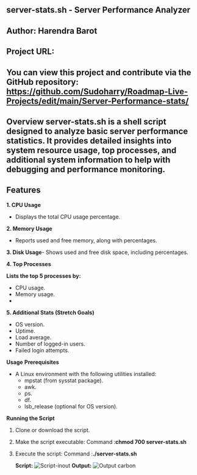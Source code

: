 server-stats.sh - Server Performance Analyzer
---
Author: Harendra Barot
---
## Project URL:
You can view this project and contribute via the GitHub repository:  
https://github.com/Sudoharry/Roadmap-Live-Projects/edit/main/Server-Performance-stats/
--
Overview
server-stats.sh is a shell script designed to analyze basic server performance statistics. It provides detailed insights into system resource usage, top processes, and additional system information to help with debugging and performance monitoring.
---
Features
---
**1. CPU Usage**
- Displays the total CPU usage percentage.

**2. Memory Usage**
- Reports used and free memory, along with percentages.

**3. Disk Usage**- Shows used and free disk space, including percentages.

**4. Top Processes**

   **Lists the top 5 processes by:**
   
-  CPU usage.
  -  Memory usage.
  -  
**5. Additional Stats (Stretch Goals)**
- OS version.
- Uptime.
- Load average.
- Number of logged-in users.
- Failed login attempts.

**Usage**
**Prerequisites**
- A Linux environment with the following utilities installed:
   - mpstat (from sysstat package).
   - awk.
   - ps.
   - df.
  - lsb_release (optional for OS version).
    
**Running the Script**
 1) Clone or download the script.
 2) Make the script executable:
    Command :**chmod 700 server-stats.sh**
 3) Execute the script:
    Command :**./server-stats.sh**
    
    **Script:**
    ![Script-inout](https://github.com/user-attachments/assets/0e4b9c63-d827-445e-abd0-0047c493259b)
    **Output:**
   ![Output carbon](https://github.com/user-attachments/assets/50f98db3-9163-4477-b5c1-cea7813c33a3)


